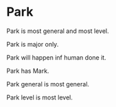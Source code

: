 # Park

Park is most general and most level.

Park is major only.

Park will happen inf human done it.

Park has Mark.

Park general is most general.

Park level is most level.